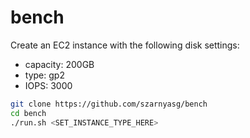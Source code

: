 # bench

Create an EC2 instance with the following disk settings:

* capacity: 200GB
* type: gp2
* IOPS: 3000

```bash
git clone https://github.com/szarnyasg/bench
cd bench
./run.sh <SET_INSTANCE_TYPE_HERE>
```
